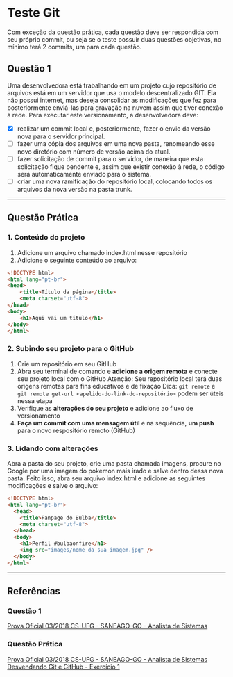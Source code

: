 # Teste Git
Com exceção da questão prática, cada questão deve ser respondida com seu próprio commit, ou seja se o teste possuir duas questões objetivas, no mínimo terá 2 commits, um para cada questão.

## Questão 1
Uma desenvolvedora está trabalhando em um projeto cujo repositório de arquivos está em um servidor que usa o modelo descentralizado GIT. Ela não possui internet, mas deseja consolidar as modificações que fez para posteriormente enviá-las para gravação na nuvem assim que tiver conexão à rede. Para executar este versionamento, a desenvolvedora deve:

- [X] realizar um commit local e, posteriormente, fazer o envio da versão nova para o servidor principal. 
- [ ] fazer uma cópia dos arquivos em uma nova pasta, renomeando esse novo diretório com número de versão acima do atual.
- [ ] fazer solicitação de commit para o servidor, de maneira que esta solicitação fique pendente e, assim que existir conexão à rede, o código será automaticamente enviado para o sistema. 
- [ ] criar uma nova ramificação do repositório local, colocando todos os arquivos da nova versão na pasta trunk.
---

## Questão Prática
### 1. Conteúdo do projeto
1. Adicione um arquivo chamado index.html nesse repositório
2. Adicione o seguinte conteúdo ao arquivo:
```html
<!DOCTYPE html>
<html lang="pt-br">
<head>
    <title>Título da página</title>
    <meta charset="utf-8">
</head>
<body>
    <h1>Aqui vai um título</h1>
</body>
</html>
```

### 2. Subindo seu projeto para o GitHub

1. Crie um repositório em seu GitHub
2. Abra seu terminal de comando e <b>adicione a origem remota</b> e conecte seu projeto local com o GitHub
    Atenção: Seu repositório local terá duas origens remotas para fins educativos e de fixação
    Dica: `git remote` e `git remote get-url <apelido-do-link-do-repositório>` podem ser úteis nessa etapa
3. Verifique as <b>alterações do seu projeto</b> e adicione ao fluxo de versionamento
4. <b>Faça um commit com uma mensagem útil</b> e na sequência, <b>um push</b> para o novo respositório remoto (GitHub)

### 3. Lidando com alterações
Abra a pasta do seu projeto, crie uma pasta chamada imagens, procure no Google por uma imagem do pokemon mais irado e salve dentro dessa nova pasta. Feito isso, abra seu arquivo index.html e adicione as seguintes modificações e salve o arquivo:
```html
<!DOCTYPE html>
<html lang="pt-br">
  <head>
    <title>Fanpage do Bulba</title>
    <meta charset="utf-8">
  </head>
  <body>
    <h1>Perfil #bulbaonfire</h1>
    <img src="images/nome_da_sua_imagem.jpg" />
  </body>
</html>
```
---

## Referências
### Questão 1
[Prova Oficial 03/2018 CS-UFG - SANEAGO-GO - Analista de Sistemas](https://olhonavaga.com.br/simulados/simulado)

### Questão Prática
[Prova Oficial 03/2018 CS-UFG - SANEAGO-GO - Analista de Sistemas](https://olhonavaga.com.br/simulados/simulado)
[Desvendando Git e GitHub - Exercício 1](https://womakerscode.gitbook.io/desvendando-git-e-github/hands-on/exercicio-1)

